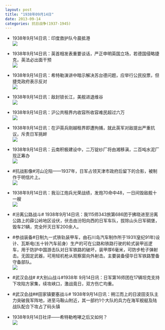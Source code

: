 ```yaml
---
layout: post
title: "1938年09月14日"
date: 2013-09-14
categories: 抗日战争(1937-1945)
---
```


<meta name="referrer" content="no-referrer" />

- 1938年9月14日讯：印度救护队今晨抵港 <br/><img src="https://ww4.sinaimg.cn/large/aca367d8jw1e8mf81mgw4j208e06r3yz.jpg" />

- 1938年9月14日讯：英首相发表重要谈话，严正申明英国立场，若德国侵略捷克，英法必出面干预 <br/><img src="https://ww2.sinaimg.cn/large/aca367d8jw1e8mdicjmksj209g11sq6c.jpg" />

- 1938年9月14日讯：希特勒演讲中暗示解决苏台德问题，应举行公民投票，但捷克政府表示反对 <br/><img src="https://ww4.sinaimg.cn/large/aca367d8jw1e8mbrrk8uuj208e0ojjt0.jpg" />

- 1938年9月14日讯：敌封锁长江，美舰进退维谷 <br/><img src="https://ww1.sinaimg.cn/large/aca367d8jw1e8ma1fhahbj208m0damy2.jpg" />

- 1938年9月14日讯：沪公共租界内收容所收容难民超过六万 <br/><img src="https://ww3.sinaimg.cn/large/aca367d8jw1e8m6kkg5bhj204r06jmxb.jpg" />

- 1938年9月14日讯：在沪英兵刚越租界即遭拘捕，就此英军对敌提出严重抗议，斥责日军挑衅 <br/><img src="https://ww4.sinaimg.cn/large/aca367d8jw1e8m4u1pae4j209d0pzq4v.jpg" />

- 1938年9月14日讯：云南积极建设中，二万锭纱厂将由湘移滇，二百吨水泥厂现正筹办 <br/><img src="https://ww3.sinaimg.cn/large/aca367d8jw1e8m33mz9tcj20750pnq4b.jpg" />

- #抗战影像#河山沦陷——1937年，日军占领天津市政府后留下的合影，被制作于明信片上。 <br/><img src="https://ww4.sinaimg.cn/large/aca367d8jw1e8m1f8jdevj20bs0jg77a.jpg" />

- 1938年9月14日讯：我沿江炮兵光荣战绩，发炮70命中48，一日间毁敌舰十一艘 <br/><img src="https://ww3.sinaimg.cn/large/aca367d8jw1e8lxw3xrsoj209h0o8dho.jpg" />

- #汾离公路战斗# 1938年9月14日讯：我115师343旅第686团于拂晓进至汾离公路上的薛公岭地区设伏，伏击由汾阳向西的日军车队，拔除山头日军碉堡，毁车21辆，完全歼灭日军200余人。 

- #参战装备#日制九一式铁轨装甲车，由石川岛汽车制作所于1931(皇纪91年)设计、瓦斯电(五十铃汽车前身）生产的可在公路和铁路行驶的轮式装甲巡逻车，用于防护中国游击队对日军铁路的破坏，装甲厚6毫米，可防步枪子弹射击。无固定武器，可用轻机枪从观察窗向外射击。主要装备侵华日军铁路警备守备部队。 <br/><img src="https://ww4.sinaimg.cn/large/aca367d8jw1e8lsov39arj20c10ulwgg.jpg" />

- #武汉会战# #大别山战斗#1938年 9月14日讯：日军第16师团在17辆坦克支持下攻陷方家集，续攻峡口，激战竟日，双方伤亡均重。 

- #武汉会战##田家镇要塞战斗# 1938年9月14日讯：朔江而上的日波田支队主力突破我军阵地，进至马鞍山附近，其一部约1个大队的兵力在海军舰艇及陆战队配合下攻占了码头镇 

- 1938年9月14日社评——希特勒咆哮之后又如何？ <br/><img src="https://ww2.sinaimg.cn/large/aca367d8jw1e8lnh91cd6j20go0qsq97.jpg" />

